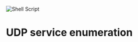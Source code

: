 ![Shell Script](https://img.shields.io/badge/shell_script-%23121011.svg?style=for-the-badge&logo=gnu-bash&logoColor=white)
# UDP service enumeration
